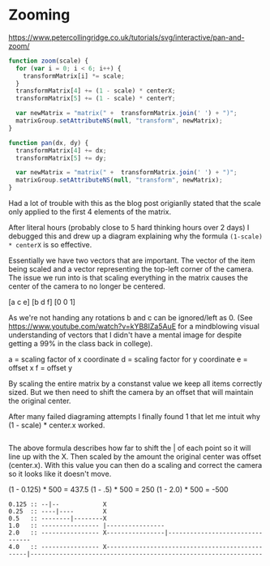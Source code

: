 # Zooming

https://www.petercollingridge.co.uk/tutorials/svg/interactive/pan-and-zoom/

```js
function zoom(scale) {
  for (var i = 0; i < 6; i++) {
    transformMatrix[i] *= scale;
  }
  transformMatrix[4] += (1 - scale) * centerX;
  transformMatrix[5] += (1 - scale) * centerY;

  var newMatrix = "matrix(" +  transformMatrix.join(' ') + ")";
  matrixGroup.setAttributeNS(null, "transform", newMatrix);
}
```

```js
function pan(dx, dy) {
  transformMatrix[4] += dx;
  transformMatrix[5] += dy;

  var newMatrix = "matrix(" +  transformMatrix.join(' ') + ")";
  matrixGroup.setAttributeNS(null, "transform", newMatrix);
}
```

Had a lot of trouble with this as the blog post origianlly stated that the scale only applied to the first 4 elements of the matrix.

After literal hours (probably close to 5 hard thinking hours over 2 days) I debugged this and drew up a diagram explaining why the formula `(1-scale) * centerX` is so effective.

Essentially we have two vectors that are important. The vector of the item being scaled and a vector representing the top-left corner of the camera. The issue we run into is that scaling everything in the matrix causes the center of the camera to no longer be centered.

[a c e]
[b d f]
[0 0 1]

As we're not handing any rotations b and c can be ignored/left as 0. (See https://www.youtube.com/watch?v=kYB8IZa5AuE for a mindblowing visual understanding of vectors that I didn't have a mental image for despite getting a 99% in the class back in college).

a = scaling factor of x coordinate
d = scaling factor for y coordinate
e = offset x
f = offset y

By scaling the entire matrix by a constanst value we keep all items correctly sized. But we then need to shift the camera by an offset that will maintain the original center.

After many failed diagraming attempts I finally found 1 that let me intuit why (1 - scale) * center.x worked.

<image here>

The above formula describes how far to shift the | of each point so it will line up with the X. Then scaled by the amount the original center was offset (center.x). With this value you can then do a scaling and correct the camera so it looks like it doesn't move. 

(1 - 0.125) * 500 = 437.5
(1 - .5) * 500 = 250
(1 - 2.0) * 500 = -500


```text
0.125 :: --|--            X
0.25  :: ----|----        X
0.5   :: --------|--------X
1.0   :: ---------------- |----------------
2.0   :: ---------------- X----------------|--------------------------------
4.0   :: ---------------- X------------------------------------------------|----------------------------------------------------------------
```


